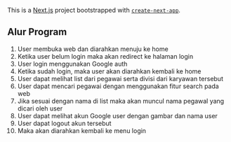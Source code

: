 This is a [Next.js](https://nextjs.org/) project bootstrapped with [`create-next-app`](https://github.com/vercel/next.js/tree/canary/packages/create-next-app).

## Alur Program

1. User membuka web dan diarahkan menuju ke home
2. Ketika user belum login maka akan redirect ke halaman login
3. User login menggunakan Google auth
4. Ketika sudah login, maka user akan diarahkan kembali ke home
5. User dapat melihat list dari pegawai serta divisi dari karyawan tersebut
6. User dapat mencari pegawai dengan menggunakan fitur search pada web
7. Jika sesuai dengan nama di list maka akan muncul nama pegawal yang dicari oleh user
8. User dapat melihat akun Google user dengan gambar dan nama user
9. User dapat logout akun tersebut
10. Maka akan diarahkan kembali ke menu login

